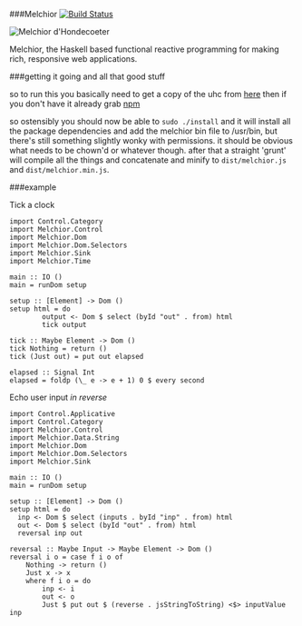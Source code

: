 ###Melchior [![Build Status](https://travis-ci.org/kjgorman/489-uhc.png)](https://travis-ci.org/kjgorman/489-uhc)


![Melchior d'Hondecoeter](http://www.artcyclopedia.org/art/melchior-d-hondecoeter-pelican.jpg)

Melchior, the Haskell based functional reactive programming for making rich, responsive web applications.

###getting it going and all that good stuff

so to run this you basically need to get a copy of the uhc from [here](https://github.com/UU-ComputerScience/uhc)
then if you don't have it already grab [npm](https://npmjs.org/)

so ostensibly you should now be able to `sudo ./install` and it will install all the package dependencies and add
the melchior bin file to /usr/bin, but there's still something slightly wonky with permissions. it should be obvious
what needs to be chown'd or whatever though. after that a straight 'grunt' will compile all the things and concatenate
and minify to `dist/melchior.js` and `dist/melchior.min.js`.

###example

Tick a clock

    import Control.Category
    import Melchior.Control
    import Melchior.Dom
    import Melchior.Dom.Selectors
    import Melchior.Sink
    import Melchior.Time

    main :: IO ()
    main = runDom setup

    setup :: [Element] -> Dom ()
    setup html = do
            output <- Dom $ select (byId "out" . from) html
            tick output

    tick :: Maybe Element -> Dom ()
    tick Nothing = return ()
    tick (Just out) = put out elapsed

    elapsed :: Signal Int
    elapsed = foldp (\_ e -> e + 1) 0 $ every second

Echo user input _in reverse_

    import Control.Applicative
    import Control.Category
    import Melchior.Control
    import Melchior.Data.String
    import Melchior.Dom
    import Melchior.Dom.Selectors
    import Melchior.Sink

    main :: IO ()
    main = runDom setup

    setup :: [Element] -> Dom ()
    setup html = do
      inp <- Dom $ select (inputs . byId "inp" . from) html
      out <- Dom $ select (byId "out" . from) html
      reversal inp out

    reversal :: Maybe Input -> Maybe Element -> Dom ()
    reversal i o = case f i o of
        Nothing -> return ()
        Just x -> x
        where f i o = do
            inp <- i
            out <- o
            Just $ put out $ (reverse . jsStringToString) <$> inputValue inp
